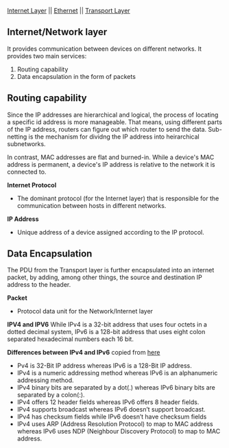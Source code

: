 [Internet Layer](internet.md) ||  [Ethernet](ethernet.md)  || [Transport Layer](transport_layer.md)

## Internet/Network layer

It provides communication between devices on different networks. It provides two main services:
1. Routing capability
2. Data encapsulation in the form of packets

## Routing capability
Since the IP addresses are hierarchical and logical, the process of locating a specific id address is more manageable. That means, using different parts of the IP address, routers can figure out which router to send the data. Sub-netting is the mechanism for dividng the IP address into heirarchical subnetworks.

In contrast, MAC addresses are flat and burned-in. While a device's MAC address is permanent, a device's IP address is relative to the network it is connected to. 

__Internet Protocol__
* The dominant protocol (for the Internet layer)  that is responsible for the communication between hosts in different networks.

__IP Address__
* Unique address of a device assigned according to the IP protocol.

## Data Encapsulation
The PDU from the Transport layer is further encapsulated into an internet packet, by adding, among other things, the source and destination IP address to the header.

__Packet__
* Protocol data unit for the Network/Internet layer

__IPV4 and IPV6__
While IPv4 is a 32-bit address that uses four octets in a dotted decimal system, IPv6 is a 128-bit address that uses eight colon separated hexadecimal numbers each 16 bit.

__Differences between IPv4 and IPv6__
copied from [here](https://www.guru99.com/difference-ipv4-vs-ipv6.html)

* Pv4 is 32-Bit IP address whereas IPv6 is a 128-Bit IP address.
* IPv4 is a numeric addressing method whereas IPv6 is an alphanumeric addressing method.
* IPv4 binary bits are separated by a dot(.) whereas IPv6 binary bits are separated by a colon(:).
* IPv4 offers 12 header fields whereas IPv6 offers 8 header fields.
* IPv4 supports broadcast whereas IPv6 doesn’t support broadcast.
* IPv4 has checksum fields while IPv6 doesn’t have checksum fields
* IPv4 uses ARP (Address Resolution Protocol) to map to MAC address whereas IPv6 uses NDP (Neighbour Discovery Protocol) to map to MAC address.